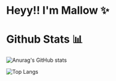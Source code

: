# Heyy!! I'm Mallow ✨



# Github Stats 📊

![Anurag's GitHub stats](https://github-readme-stats.vercel.app/api?username=malfurra&show_icons=true&theme=tokyonight)


![Top Langs](https://github-readme-stats.vercel.app/api/top-langs/?username=malfurra&langs_count=8&theme=tokyonight)